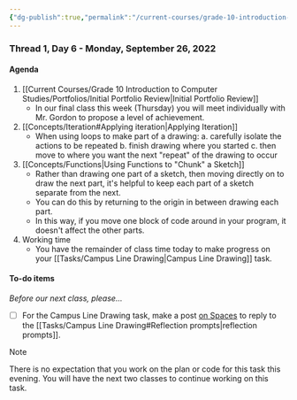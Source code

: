 ```yaml
---
{"dg-publish":true,"permalink":"/current-courses/grade-10-introduction-to-computer-studies/section-2/thread-1/day-6/","dgHomeLink":false,"dgPassFrontmatter":false}
---
```


### Thread 1, Day 6 - Monday, September 26, 2022
#### Agenda
1. [[Current Courses/Grade 10 Introduction to Computer Studies/Portfolios/Initial Portfolio Review|Initial Portfolio Review]]
	- In our final class this week (Thursday) you will meet individually with Mr. Gordon to propose a level of achievement.
2. [[Concepts/Iteration#Applying iteration|Applying Iteration]]
	- When using loops to make part of a drawing:
		a. carefully isolate the actions to be repeated
		b. finish drawing where you started
		c. then move to where you want the next "repeat" of the drawing to occur
3. [[Concepts/Functions|Using Functions to "Chunk" a Sketch]]
	- Rather than drawing one part of a sketch, then moving directly on to draw the next part, it's helpful to keep each part of a sketch separate from the next.
	- You can do this by returning to the origin in between drawing each part.
	- In this way, if you move one block of code around in your program, it doesn't affect the other parts.
4. Working time
	- You have the remainder of class time today to make progress on your [[Tasks/Campus Line Drawing|Campus Line Drawing]] task.
 
#### To-do items
*Before our next class, please...*

- [ ] For the Campus Line Drawing task, make a post [on Spaces](https://ca.spacesedu.com/) to reply to the [[Tasks/Campus Line Drawing#Reflection prompts|reflection prompts]].
> [!NOTE]
> There is no expectation that you work on the plan or code for this task this evening. You will have the next two classes to continue working on this task.